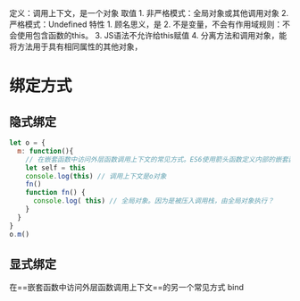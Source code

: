 定义：调用上下文，是一个对象
取值
	1. 非严格模式：全局对象或其他调用对象
	2. 严格模式：Undefined
特性
	1. 顾名思义，是
	2. 不是变量，不会有作用域规则：不会使用包含函数的this。
	3. JS语法不允许给this赋值
	4. 分离方法和调用对象，能将方法用于具有相同属性的其他对象，

# 绑定方式
## 隐式绑定

```javascript
let o = {
  m: function(){
    // 在嵌套函数中访问外层函数调用上下文的常见方式。ES6使用箭头函数定义内部的嵌套函数
    let self = this 
    console.log(this) // 调用上下文是o对象
    fn()
    function fn() {
      console.log( this) // 全局对象。因为是被压入调用栈，由全局对象执行？
    }
  }
}
o.m() 
```
## 显式绑定
在==嵌套函数中访问外层函数调用上下文==的另一个常见方式
bind